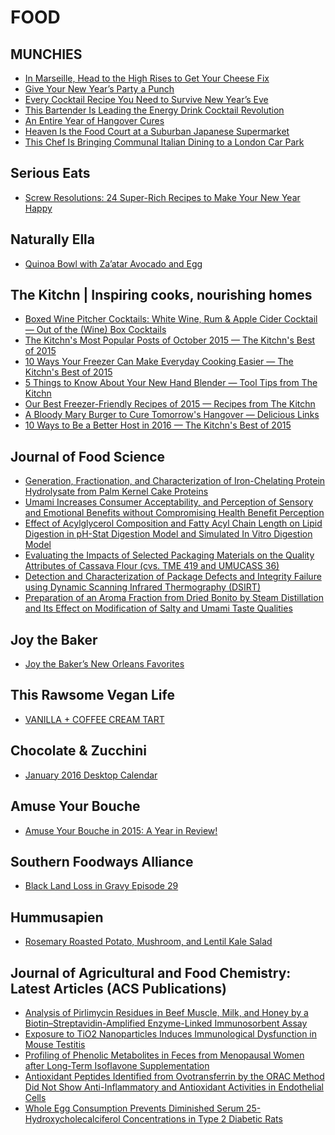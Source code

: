 # FOOD

## MUNCHIES
- [In Marseille, Head to the High Rises to Get Your Cheese Fix](https://munchies.vice.com/articles/in-marseille-head-to-the-high-rises-to-get-your-cheese-fix)
- [Give Your New Year’s Party a Punch](https://munchies.vice.com/articles/give-your-party-a-punch)
- [Every Cocktail Recipe You Need to Survive New Year’s Eve](https://munchies.vice.com/articles/every-cocktail-recipe-you-need-to-survive-new-years-eve)
- [This Bartender Is Leading the Energy Drink Cocktail Revolution](https://munchies.vice.com/articles/this-bartender-is-leading-the-energy-drink-cocktail-revolution)
- [An Entire Year of Hangover Cures](https://munchies.vice.com/articles/best-of-2015-an-entire-year-of-hangover-cures)
- [Heaven Is the Food Court at a Suburban Japanese Supermarket](https://munchies.vice.com/articles/heaven-is-the-food-court-at-a-suburban-japanese-supermarket)
- [This Chef Is Bringing Communal Italian Dining to a London Car Park](https://munchies.vice.com/articles/this-chef-is-bringing-communal-italian-dining-to-a-london-car-park)

## Serious Eats
- [Screw Resolutions: 24 Super-Rich Recipes to Make Your New Year Happy](http://feeds.seriouseats.com/~r/seriouseatsfeaturesvideos/~3/QtRyD_Uu2To/rich-comfort-food-fatty-new-year-recipes.html)

## Naturally Ella
- [Quinoa Bowl with Za’atar Avocado and Egg](http://feedproxy.google.com/~r/NaturallyElla/~3/LOZwerM13Hk/)

## The Kitchn | Inspiring cooks, nourishing homes
- [Boxed Wine Pitcher Cocktails: White Wine, Rum & Apple Cider Cocktail — Out of the (Wine) Box Cocktails](http://feedproxy.google.com/~r/apartmenttherapy/thekitchn/~3/5MexlFTSWaE/boxed-wine-pitcher-cocktails-white-wine-rum-apple-cider-cocktail-226797)
- [The Kitchn's Most Popular Posts of October 2015 — The Kitchn's Best of 2015](http://feedproxy.google.com/~r/apartmenttherapy/thekitchn/~3/tn8oKAiWPmU/the-kitchns-most-popular-posts-of-october-2015-226826)
- [10 Ways Your Freezer Can Make Everyday Cooking Easier — The Kitchn's Best of 2015](http://feedproxy.google.com/~r/apartmenttherapy/thekitchn/~3/UI6sL2gspdU/10-ways-your-freezer-can-make-everyday-cooking-easier-226874)
- [5 Things to Know About Your New Hand Blender — Tool Tips from The Kitchn](http://feedproxy.google.com/~r/apartmenttherapy/thekitchn/~3/2bFfpwB__kU/5-things-to-know-about-your-new-immersion-blender-226693)
- [Our Best Freezer-Friendly Recipes of 2015 — Recipes from The Kitchn](http://feedproxy.google.com/~r/apartmenttherapy/thekitchn/~3/BGohtUm2lYc/our-best-freezer-friendly-recipes-of-2015-226889)
- [A Bloody Mary Burger to Cure Tomorrow's Hangover — Delicious Links](http://feedproxy.google.com/~r/apartmenttherapy/thekitchn/~3/RY3GEjTUxjw/a-bloody-mary-burger-to-cure-tomorrows-hangover-226844)
- [10 Ways to Be a Better Host in 2016 — The Kitchn's Best of 2015](http://feedproxy.google.com/~r/apartmenttherapy/thekitchn/~3/nSAkB9Lp9A8/10-ways-to-be-a-better-host-in-2016-226869)

## Journal of Food Science
- [Generation, Fractionation, and Characterization of Iron-Chelating Protein Hydrolysate from Palm Kernel Cake Proteins](http://onlinelibrary.wiley.com/resolve/doi?DOI=10.1111%2F1750-3841.13200)
- [Umami Increases Consumer Acceptability, and Perception of Sensory and Emotional Benefits without Compromising Health Benefit Perception](http://onlinelibrary.wiley.com/resolve/doi?DOI=10.1111%2F1750-3841.13195)
- [Effect of Acylglycerol Composition and Fatty Acyl Chain Length on Lipid Digestion in pH-Stat Digestion Model and Simulated In Vitro Digestion Model](http://onlinelibrary.wiley.com/resolve/doi?DOI=10.1111%2F1750-3841.13196)
- [Evaluating the Impacts of Selected Packaging Materials on the Quality Attributes of Cassava Flour (cvs. TME 419 and UMUCASS 36)](http://onlinelibrary.wiley.com/resolve/doi?DOI=10.1111%2F1750-3841.13199)
- [Detection and Characterization of Package Defects and Integrity Failure using Dynamic Scanning Infrared Thermography (DSIRT)](http://onlinelibrary.wiley.com/resolve/doi?DOI=10.1111%2F1750-3841.13178)
- [Preparation of an Aroma Fraction from Dried Bonito by Steam Distillation and Its Effect on Modification of Salty and Umami Taste Qualities](http://onlinelibrary.wiley.com/resolve/doi?DOI=10.1111%2F1750-3841.13194)

## Joy the Baker
- [Joy the Baker’s New Orleans Favorites](http://joythebaker.com/2015/12/joy-the-bakers-new-orleans-favorites/)

## This Rawsome Vegan Life
- [VANILLA + COFFEE CREAM TART](http://feedproxy.google.com/~r/ThisRawsomeVeganLife/~3/1pXSdceM5GA/vanilla-coffee-cream-tart.html)

## Chocolate & Zucchini
- [January 2016 Desktop Calendar](http://chocolateandzucchini.com/series/desktop-calendar/january-2016-desktop-calendar/)

## Amuse Your Bouche
- [Amuse Your Bouche in 2015: A Year in Review!](http://feedproxy.google.com/~r/amuse-your-bouche/MZbY/~3/HI2tSJXLaLI/)

## Southern Foodways Alliance
- [Black Land Loss in Gravy Episode 29](http://www.southernfoodways.org/black-land-loss-in-gravy-episode-29/)

## Hummusapien
- [Rosemary Roasted Potato, Mushroom, and Lentil Kale Salad](http://www.hummusapien.com/rosemary-roasted-potato-mushroom-and-lentil-kale-salad/)

## Journal of Agricultural and Food Chemistry: Latest Articles (ACS Publications)
- [Analysis of Pirlimycin Residues in Beef Muscle, Milk,
and Honey by a Biotin–Streptavidin-Amplified Enzyme-Linked
Immunosorbent Assay](http://feedproxy.google.com/~r/acs/jafcau/~3/M0xP1dK8B-w/acs.jafc.5b05711)
- [Exposure to TiO2 Nanoparticles Induces
Immunological Dysfunction in Mouse Testitis](http://feedproxy.google.com/~r/acs/jafcau/~3/h9Eo2reAlak/acs.jafc.5b05262)
- [Profiling of Phenolic Metabolites in Feces from Menopausal
Women after Long-Term Isoflavone Supplementation](http://feedproxy.google.com/~r/acs/jafcau/~3/qkKyd2MVrxY/acs.jafc.5b05102)
- [Antioxidant Peptides Identified from Ovotransferrin
by the ORAC Method Did Not Show Anti-Inflammatory and Antioxidant
Activities in Endothelial Cells](http://feedproxy.google.com/~r/acs/jafcau/~3/aitMSchNBmg/acs.jafc.5b04230)
- [Whole Egg Consumption Prevents Diminished Serum 25-Hydroxycholecalciferol
Concentrations in Type 2 Diabetic Rats](http://feedproxy.google.com/~r/acs/jafcau/~3/2wjsE7Siu6E/acs.jafc.5b04347)


